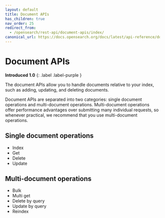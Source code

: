 ```yaml
---
layout: default
title: Document APIs
has_children: true
nav_order: 25
redirect_from:
  - /opensearch/rest-api/document-apis/index/
canonical_url: https://docs.opensearch.org/docs/latest/api-reference/document-apis/index/
---
```


# Document APIs
**Introduced 1.0**
{: .label .label-purple }

The document APIs allow you to handle documents relative to your index, such as adding, updating, and deleting documents.

Document APIs are separated into two categories: single document operations and multi-document operations. Multi-document operations offer performance advantages over submitting many individual requests, so whenever practical, we recommend that you use multi-document operations.

## Single document operations

- Index
- Get
- Delete
- Update

## Multi-document operations

- Bulk
- Multi get
- Delete by query
- Update by query
- Reindex
